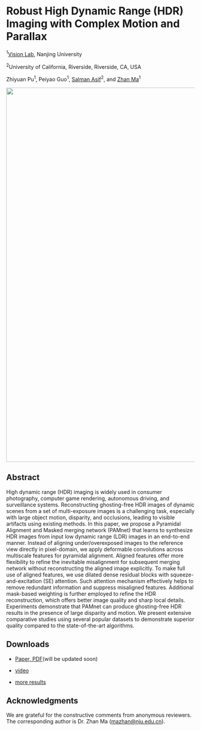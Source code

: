 # Robust High Dynamic Range (HDR) Imaging with Complex Motion and Parallax

<sup>1</sup>[Vision Lab](https://vision.nju.edu.cn/), Nanjing University

<sup>2</sup>University of California, Riverside, Riverside, CA, USA

Zhiyuan Pu<sup>1</sup>, Peiyao Guo<sup>1</sup>, [Salman Asif](https://intra.ece.ucr.edu/~sasif/index.html)<sup>2</sup>, and [Zhan Ma](https://vision.nju.edu.cn/fc/d3/c29470a457939/page.htm)<sup>1</sup>

<img src="./images/008Plot.png" width = "1000" alt="" align=center />

## Abstract
High dynamic range (HDR) imaging is widely used in consumer photography, computer game rendering, autonomous driving, and surveillance systems. Reconstructing ghosting-free HDR images of dynamic scenes from a set of multi-exposure images is a challenging task, especially with large object motion, disparity, and occlusions, leading to visible artifacts using existing methods. In this paper, we propose a Pyramidal Alignment and Masked merging network (PAMnet) that learns to synthesize HDR images from input low dynamic range (LDR) images in an end-to-end manner. Instead of aligning under/overexposed images to the reference view directly in pixel-domain, we apply deformable convolutions across multiscale features for pyramidal alignment. Aligned features offer more flexibility to refine the inevitable misalignment for subsequent merging network without reconstructing the aligned image explicitly. To make full use of aligned features, we use dilated dense residual blocks with squeeze-and-excitation (SE) attention. Such attention mechanism effectively helps to remove redundant information and suppress misaligned features. Additional mask-based weighting is further employed to refine the HDR reconstruction, which offers better image quality and sharp local details. Experiments demonstrate that PAMnet can produce ghosting-free HDR results in the presence of large disparity and motion. We present extensive comparative studies using several popular datasets to demonstrate superior quality compared to the state-of-the-art algorithms.

## Downloads
* [Paper, PDF]()(will be updated soon)

* [video](http://yun.nju.edu.cn/f/a0f381de8b/?raw=1)

* [more results]()

## Acknowledgments
We are grateful for the constructive comments from anonymous reviewers. The corresponding author is Dr. Zhan Ma (mazhan@nju.edu.cn).
